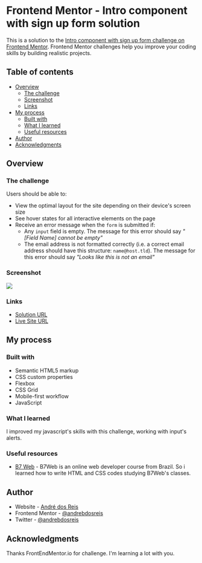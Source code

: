 # Frontend Mentor - Intro component with sign up form solution

This is a solution to the [Intro component with sign up form challenge on Frontend Mentor](https://www.frontendmentor.io/challenges/intro-component-with-signup-form-5cf91bd49edda32581d28fd1). Frontend Mentor challenges help you improve your coding skills by building realistic projects. 

## Table of contents

- [Overview](#overview)
  - [The challenge](#the-challenge)
  - [Screenshot](#screenshot)
  - [Links](#links)
- [My process](#my-process)
  - [Built with](#built-with)
  - [What I learned](#what-i-learned)
  - [Useful resources](#useful-resources)
- [Author](#author)
- [Acknowledgments](#acknowledgments)

## Overview

### The challenge

Users should be able to:

- View the optimal layout for the site depending on their device's screen size
- See hover states for all interactive elements on the page
- Receive an error message when the `form` is submitted if:
  - Any `input` field is empty. The message for this error should say *"[Field Name] cannot be empty"*
  - The email address is not formatted correctly (i.e. a correct email address should have this structure: `name@host.tld`). The message for this error should say *"Looks like this is not an email"*

### Screenshot

![](./screenshot.jpg)


### Links

- [Solution URL](https://github.com/andrebdosreis/FEM-NEW-intro-component-with-signup-form-master)
- [Live Site URL](https://andrebdosreis.github.io/FEM-NEW-intro-component-with-signup-form-master)

## My process

### Built with

- Semantic HTML5 markup
- CSS custom properties
- Flexbox
- CSS Grid
- Mobile-first workflow
- JavaScript

### What I learned

I improved my javascript's skills with this challenge, working with input's alerts.

### Useful resources

- [B7 Web](https://www.b7web.com.br) - B7Web is an online web developer course from Brazil. So i learned how to write HTML and CSS codes studying B7Web's classes.

## Author

- Website - [André dos Reis](https://www.andredosreis.com.br)
- Frontend Mentor - [@andrebdosreis](https://www.frontendmentor.io/profile/andrebdosreis)
- Twitter - [@andrebdosreis](https://www.twitter.com/andrebdosreis)

## Acknowledgments

Thanks FrontEndMentor.io for challenge. I'm learning a lot with you.
